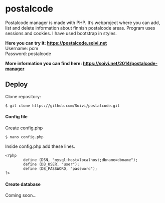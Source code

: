 # postalcode

Postalcode manager is made with PHP. It’s webproject where you can add, list and delete information about finnish postalcode areas. Program uses sessions and cookies. I have used bootstrap in styles.

**Here you can try it: https://postalcode.soivi.net**
<br>Username: pcm
<br>Password: postalcode

**More information you can find here: https://soivi.net/2014/postalcode-manager**

## Deploy

Clone repository:

	$ git clone https://github.com/Soivi/postalcode.git

#### Config file
Create config.php

	$ nano config.php

Inside config.php add these lines.

	<?php
        	define (DSN, "mysql:host=localhost;dbname=dbname");
        	define (DB_USER, "user");
        	define (DB_PASSWORD, "password");
	?>

#### Create database

Coming soon...
